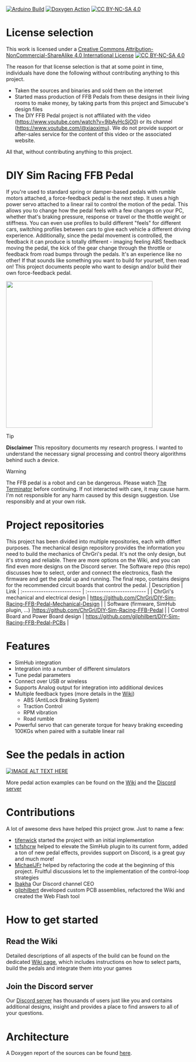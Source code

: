 [![Arduino Build](https://github.com/ChrGri/DIY-Sim-Racing-FFB-Pedal/actions/workflows/arduino.yml/badge.svg?branch=main)](https://github.com/ChrGri/DIY-Sim-Racing-FFB-Pedal/actions/workflows/arduino.yml)
[![Doxygen Action](https://github.com/ChrGri/DIY-Sim-Racing-FFB-Pedal/actions/workflows/main.yml/badge.svg)](https://github.com/ChrGri/DIY-Sim-Racing-FFB-Pedal/actions/workflows/main.yml)
[![CC BY-NC-SA 4.0][cc-by-nc-sa-shield]][cc-by-nc-sa]
# License selection
This work is licensed under a [Creative Commons Attribution-NonCommercial-ShareAlike 4.0 International License][cc-by-nc-sa]
[![CC BY-NC-SA 4.0][cc-by-nc-sa-image]][cc-by-nc-sa]

The reason for that license selection is that at some point in time, individuals have done the following without contributing anything to this project.
- Taken the sources and binaries and sold them on the internet
- Started mass production of FFB Pedals from these designs in their living rooms to make money, by taking parts from this project and Simucube's design files
- The DIY FFB Pedal project is not affiliated with the video (https://www.youtube.com/watch?v=9ibAyHcSjO0) or its channel (https://www.youtube.com/@xiaoximu). We do not provide support or after-sales service for the content of this video or the associated website.<br>

All that, without contributing anything to this project.

[cc-by-nc-sa]: http://creativecommons.org/licenses/by-nc-sa/4.0/
[cc-by-nc-sa-image]: https://licensebuttons.net/l/by-nc-sa/4.0/88x31.png
[cc-by-nc-sa-shield]: https://img.shields.io/badge/License-CC%20BY--NC--SA%204.0-lightgrey.svg
# DIY Sim Racing FFB Pedal
If you're used to standard spring or damper-based pedals with rumble motors attached, a force-feedback pedal is the next step. It uses a high power servo attached to a linear rail to control the motion of the pedal. This allows you to change how the pedal feels with a few changes on your PC, whether that's braking pressure, response or travel or the thottle weight or stiffness. You can even use profiles to build different "feels" for different cars, switching profiles between cars to give each vehicle a different driving experience. Additionally, since the pedal movement is controlled, the feedback it can produce is totally different - imaging feeling ABS feedback moving the pedal, the kick of the gear change through the throttle or feedback from road bumps through the pedals. It's an experience like no other! If that sounds like something you want to build for yourself, then read on! This project documents people who want to design and/or build their own force-feedback pedal. 

<img src="https://github.com/user-attachments/assets/f1a54fd9-5949-4dc0-b573-b34a77b52dd7" width="400">

> [!TIP]
> **Disclaimer** This repository documents my research progress. I wanted to understand the necessary signal processing and control theory algorithms behind such a device. 

> [!WARNING]
> The FFB pedal is a robot and can be dangerous. Please watch [The Terminator](https://en.wikipedia.org/wiki/The_Terminator) before continuing. If not interacted with care, it may cause harm. I'm not responsible for any harm caused by this design suggestion. Use responsibly and at your own risk.

# Project repositories
This project has been divided into multiple repositories, each with differt purposes. The mechanical design repository provides the information you need to build the mechanics of ChrGri's pedal. It's not the only design, but it's strong and reliable. There are more options on the Wiki, and you can find even more designs on the Discord server. The Software repo (this repo) discusses how to select, order and connect the electronics, flash the firmware and get the pedal up and running. The final repo, contains designs for the recommended circuit boards that control the pedal.
| Description           |  Link |
:------------------------- | :------------------------- |
| ChrGri's mechanical and electrical design | https://github.com/ChrGri/DIY-Sim-Racing-FFB-Pedal-Mechanical-Design |
| Software (firmware, SimHub plugin, ...) |https://github.com/ChrGri/DIY-Sim-Racing-FFB-Pedal |
| Control Board and Power Board design | https://github.com/gilphilbert/DIY-Sim-Racing-FFB-Pedal-PCBs |

# Features
- SimHub integration
- Integration into a number of different simulators
- Tune pedal parameters
- Connect over USB or wireless
- Supports Analog output for integration into additional devices
- Multiple feedback types (more details in the [Wiki](https://github.com/ChrGri/DIY-Sim-Racing-FFB-Pedal/wiki/Pedal-Effects))
  - ABS (AntiLock Braking System)
  - Traction Control
  - RPM vibration
  - Road rumble
- Powerful servo that can generate torque for heavy braking exceeding 100KGs when paired with a suitable linear rail

# See the pedals in action
[![IMAGE ALT TEXT HERE](https://img.youtube.com/vi/i2e1ukc1ylA/0.jpg)](https://www.youtube.com/watch?v=i2e1ukc1ylA)

More pedal action examples can be found on the [Wiki](https://github.com/ChrGri/DIY-Sim-Racing-FFB-Pedal/wiki/Hardware-designs) and the [Discord server](https://discord.gg/j8QhD5hCv7)

# Contributions
A lot of awesome devs have helped this project grow. Just to name a few:
- [tjfenwick](https://github.com/tjfenwick) started the project with an initial implementation
- [tcfshcrw](https://github.com/tcfshcrw) helped to elevate the SimHub plugin to its current form, added a ton of new pedal effects, provides support on Discord, is a great guy and much more!
- [MichaelJFr](https://github.com/MichaelJFr) helped by refactoring the code at the beginning of this project. Fruitful discussions let to the implementation of the control-loop strategies
- [Ibakha](https://github.com/Ibakha) Our Discord channel CEO
- [gilphilbert](https://github.com/gilphilbert) developed custom PCB assemblies, refactored the Wiki and created the Web Flash tool

# How to get started
## Read the Wiki
Detailed descriptions of all aspects of the build can be found on the dedicated [Wiki page](https://github.com/ChrGri/DIY-Sim-Racing-FFB-Pedal/wiki), which includes instructions on how to select parts, build the pedals and integrate them into your games

## Join the Discord server
Our [Discord server](https://discord.gg/zTfQaxpAUz) has thousands of users just like you and contains additional designs, insight and provides a place to find answers to all of your questions.

# Architecture
A Doxygen report of the sources can be found [here](https://chrgri.github.io/DIY-Sim-Racing-FFB-Pedal/Arduino/html/index.html).

